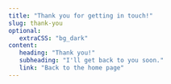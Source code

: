 ```yaml
---
title: "Thank you for getting in touch!"
slug: thank-you
optional:
   extraCSS: "bg_dark"
content:
   heading: "Thank you!"
   subheading: "I'll get back to you soon."
   link: "Back to the home page"
---
```

